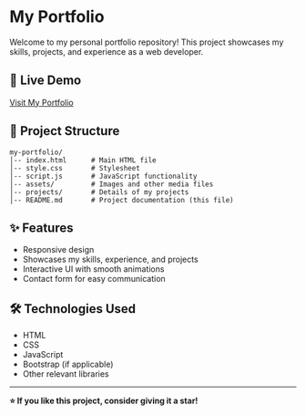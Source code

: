 # My Portfolio

Welcome to my personal portfolio repository! This project showcases my skills, projects, and experience as a web developer.

## 🚀 Live Demo
[Visit My Portfolio](https://minarulak.site/)

## 📂 Project Structure
```
my-portfolio/
│-- index.html      # Main HTML file
│-- style.css       # Stylesheet
│-- script.js       # JavaScript functionality
│-- assets/         # Images and other media files
│-- projects/       # Details of my projects
│-- README.md       # Project documentation (this file)
```

## ✨ Features
- Responsive design
- Showcases my skills, experience, and projects
- Interactive UI with smooth animations
- Contact form for easy communication

## 🛠️ Technologies Used
- HTML
- CSS
- JavaScript
- Bootstrap (if applicable)
- Other relevant libraries

---
**⭐ If you like this project, consider giving it a star!**
